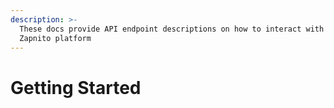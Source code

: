 ```yaml
---
description: >-
  These docs provide API endpoint descriptions on how to interact with the
  Zapnito platform
---
```


# Getting Started

